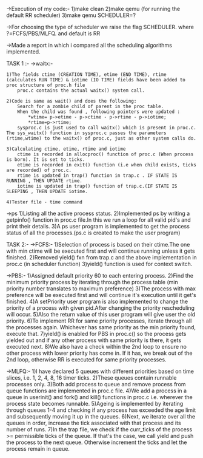 ->Execution of my code:-
    1)make clean
    2)make qemu (for running the default RR scheduler)
    3)make qemu SCHEDULER=?

->For choosing the type of scheduler we raise the flag SCHEDULER.
    where ?=FCFS/PBS/MLFQ.  and default is RR

->Made a report in which i compared all the scheduling algorithms implemented.

TASK 1 :-
->waitx:-

    1)The fields ctime (CREATION TIME), etime (END TIME), rtime (calculates RUN TIME) & iotime (IO TIME) fields have been added to proc structure of proc.h file
        proc.c contains the actual waitx() system call.

    2)Code is same as wait() and does the following:
        Search for a zombie child of parent in the proc table.
        When the child was found , following pointers were updated :
            *wtime= p->etime - p->ctime - p->rtime - p->iotime;
            *rtime=p->rtime;
        sysproc.c is just used to call waitx() which is present in proc.c. The sys_waitx() function in sysproc.c passes the parameters (rtime,wtime) to the waitx() of proc.c, just as other system calls do.

    3)Calculating ctime, etime, rtime and iotime
        ctime is recorded in allocproc() function of proc.c (When process is born). It is set to ticks.
        etime is recorded in exit() function (i.e when child exists, ticks are recorded) of proc.c.
        rtime is updated in trap() function in trap.c . IF STATE IS RUNNING , THEN UPDATE rtime.
        iotime is updated in trap() function of trap.c.(IF STATE IS SLEEPING , THEN UPDATE iotime.

    4)Tester file - time command

->ps
    1)Listing all the active process status.
    2)Implemented ps by writing a getpinfo() function in proc.c file.In this we run a loop for all valid pid's and print their details.
    3)A ps user program is implemented to get the process status of all the processes.(ps.c is created to make the user program)


TASK 2:-
->FCFS:-
    1)Selection of process is based on their ctime.The one with min ctime will be executed first and will continue running unless it gets finished.
    2)Removed yield() fxn from trap.c and the above implementation in proc.c (in scheduler function)
    3)yield() function is used for context switch.

->PBS:-
    1)Assigned default priority 60 to each entering process.
    2)Find the minimum priority process by iterating through the process table (min priority number translates to maximum preference)
    3)The process with max preference will be executed first and will continue it's execution until it get's finished.
    4)A setPriority user program is also implemented to change the priority of a process with given pid.After changing the priority rescheduling will occur.
    5)Also the return value of this user program will give user the old priority. 
    6)To implement RR for same priority processes, iterate through all the processes again. Whichever has same priority as the min priority found, execute that. 
    7)yield() is enabled for PBS in proc.c() so the process gets yielded out and if any other process with same priority is there, it gets executed next.
    8)We also have a check within the 2nd loop to ensure no other process with lower priority has come in. If it has, we break out of the 2nd loop, otherwise 
        RR is executed for same priority processes.

->MLFQ:-
    1)I have declared 5 queues with different priorities based on time slices, i.e. 1, 2, 4, 8, 16 timer ticks.
    2)These queues contain runnable processes only.
    3)Both add process to queue and remove process from queue functions are implemented in proc.c file.
    4)We add a process in a queue in userinit() and fork() and kill() functions in proc.c i.e. wherever the process state becomes runnable.
    5)Ageing is implemented by iterating through queues 1-4 and checking if any process has exceeded the age limit and subsequently moving it up in the queues.
    6)Next, we iterate over all the queues in order, increase the tick associated with that process and its number of runs.
    7)In the trap file, we check if the curr_ticks of the process >= permissible ticks of the queue. If that's the case, we call yield and push the process to the next queue. Otherwise increment the ticks and let the process remain in queue.